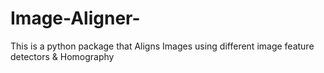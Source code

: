 # Image-Aligner-

This is a python package that Aligns Images using different image feature detectors &amp; Homography
